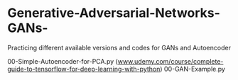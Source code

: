 # Generative-Adversarial-Networks-GANs-
Practicing different available versions and codes for GANs and Autoencoder

00-Simple-Autoencoder-for-PCA.py (www.udemy.com/course/complete-guide-to-tensorflow-for-deep-learning-with-python)
00-GAN-Example.py


